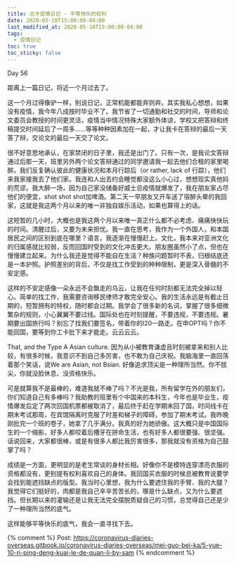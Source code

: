 ```yaml
---
title: 北卡疫情日记 - 平等快乐的权利
date: 2020-05-10T15:00:00-04:00
last_modified_at: 2020-05-10T15:00:00-04:00
tags:
  - 疫情日记
toc: true
toc_sticky: false
---
```


Day 56

距离上一篇日记，将近一个月过去了。

<!--more-->

这一个月过得像驴一样，别说日记，正常机能都能弃则弃。其实我私心想想，如果没有疫情，我今年八成按时毕业不了。我节省了一切通勤和社交的时间，导师和论文委员会教授的时间更灵活，疫情当中情况特殊大家额外体谅，学校又把答辩和终稿提交时间延后了一周多……等等种种因素加在一起，才让我卡在答辩的最后一天答了辩，交论文的最后一天交了论文。

很不好意思地承认，在家禁闭的日子里，我还是出门了。只有一次，是我论文答辩通过后那一天，班里另外两个论文答辩通过的同学邀请我一起去他们合租的家里喝醉。我们反复确认彼此的健康状况和本月行踪后（or rather, lack of 行踪），他们来我家接我去了他们家。我连和人出去约会睡觉都没这么小心过，想想现实真他妈的荒谬。我大醉一场，因为自己家没储备好威士忌疫情就爆发了，我在朋友家占尽他们的便宜，shot shot shot加啤酒。第二天一早朋友又开车送了宿醉头晕的我回家，这就是我这两个月以来的唯一非独自娱乐活动，如果也算得上的话。

这短暂的几小时，大概也是我这两个月以来唯一真正什么都不必考虑、痛痛快快玩的时间。清醒过后，又要为未来担忧。我一直在思考，我作为一个外国人，和本国居民之间的区别到底在哪里？语言，我逐渐在慢慢赶上。文化，我本来对亚洲文化的归属感就比较弱，反而回国时受到的文化冲击更大。朋友圈虽然小了点，但也在慢慢建立起来。为什么我还是觉得不能自在生活？种族问题暂时不表，归根结底还是一本护照。护照差别的背后，不仅是找工作受到的种种限制，更是深入骨髓的不安定感。

这样的不安定感像一朵永远不会飘走的乌云，让我在任何时刻都无法完全掉以轻心。简单的找工作，我需要咨询移民律师才敢完全安心。我的生活永远是有截止日期的，短暂拥有的特权，随时都会过期。我学会了很多新的名词，掌握了很多细微繁杂的规则，小心翼翼不要过线。国际处也在时刻提醒，不要违规，不要违规。暑期要出国旅行吗？别忘了找我们要签名，带着你的I20一路走。在申OPT吗？你不能回国，要等到你工卡批下来才能走。云云云云。

That, and the Type A Asian culture. 因为从小被教育谦虚且时刻被拿来和别人比较，有很多时候，我意识不到自己多厉害，也不敢为自己庆祝。我脑海里一直回荡着那个笑话，说We are Asian, not Bsian. 好像追求顶尖是一种理所当然。你不拔尖，你就没脸休息、没资格快乐。

可是就算我不是最棒的，难道我就不棒了吗？不光是我，所有留学在外的朋友们，你们知道自己有多棒吗？我助教的班里有个中国来的本科生，今年也是毕业生，疫情爆发后定了两次回国机票都被取消了，最后终于赶在学期末回了国，时间线卡在期末考试那周，在宾馆隔离时克服了时差和梯子的障碍，参加了期末考试。我昨晚刚批完一个班的卷子，她拿了几乎满分。我真的好为她骄傲。这大概只是中国国际生的一个缩影，好多人都咬着后槽牙在拼命生活，也有好多人都很要强、很坚强。话说回来，大家都很棒，或是有很多人都比我厉害很多，那我就没有资格为自己鼓掌了吗？

成绩是一方面，更明显的是老生常谈的身材长相。好像你不是模特连穿漂亮衣服的资格都没有，更别提有权利喜欢自己的身体。我回国买衣服的时候总被教育说要学会找到能遮挡缺点的版型。我当时心里想，我为什么要遮住我的手臂、我的大腿？我觉得它们挺好的，肉都是我自己辛辛苦苦长的，哪是什么缺点，又为什么要遮挡。但长期以来的灌输还是让我无法完全摆脱质疑自己的习惯，总觉得自己还是少了一种理所当然的底气。

这样能够平等快乐的底气，我会一直寻找下去。

{% comment %}
Post: https://coronavirus-diaries-overseas.gitbook.io/coronavirus-diaries-overseas/mei-guo-bei-ka/5-yue-10-ri-ping-deng-kuai-le-de-quan-li-by-sam
{% endcomment %}
